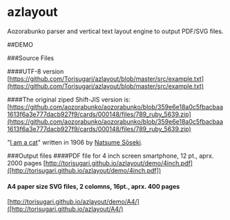 azlayout
========

Aozorabunko parser and vertical text layout engine to output PDF/SVG files.

##DEMO

###Source Files

####UTF-8 version
[https://github.com/Torisugari/azlayout/blob/master/src/example.txt](https://github.com/Torisugari/azlayout/blob/master/src/example.txt)

####The original ziped Shift-JIS version is:
[https://github.com/aozorabunko/aozorabunko/blob/359e6e18a0c5fbacbaa1613f6a3e777dacb927f9/cards/000148/files/789_ruby_5639.zip](https://github.com/aozorabunko/aozorabunko/blob/359e6e18a0c5fbacbaa1613f6a3e777dacb927f9/cards/000148/files/789_ruby_5639.zip)

"[I am a cat](http://en.wikipedia.org/wiki/I_Am_a_Cat)" written in 1906 by [Natsume Sōseki](http://en.wikipedia.org/wiki/Natsume_S%C5%8Dseki).


###Output files
####PDF file for 4 inch screen smartphone, 12 pt., aprx. 2000 pages
[http://torisugari.github.io/azlayout/demo/4inch.pdf]([http://torisugari.github.io/azlayout/demo/4inch.pdf])

#### A4 paper size SVG files, 2 colomns, 16pt., aprx. 400 pages
[http://torisugari.github.io/azlayout/demo/A4/]([http://torisugari.github.io/azlayout/A4/)
